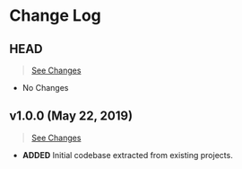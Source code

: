 # Change Log

## HEAD

> [See Changes](https://github.com/placeposition/alpaka-presence/compare/v1.0.0...master)

* No Changes

## v1.0.0 (May 22, 2019)

> [See Changes](https://github.com/placeposition/alpaka-presence/compare/d9a53d9...v1.0.0)

* **ADDED** Initial codebase extracted from existing projects.
